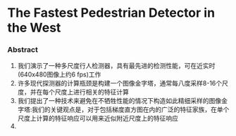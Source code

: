 # The Fastest Pedestrian Detector in the West

### Abstract

1. 我们演示了一种多尺度行人检测器，具有最先进的检测性能，可在近实时(640x480图像上约6 fps)工作
2. 许多现代探测器的计算瓶颈是构建一个图像金字塔，通常每八度采样8-16个尺度，并在每个尺度上进行相关的特征计算
3. 我们提出了一种技术来避免在不牺牲性能的情况下构造如此精细采样的图像金字塔:我们的关键观点是，对于包括梯度直方图在内的广泛的特征家族，在单个尺度上计算的特征响应可以用来近似附近尺度上的特征响应
4. 